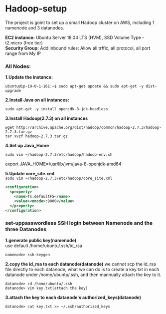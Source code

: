 # Hadoop-setup
The project is goint to set up a small Hadoop cluster on AWS, including 1 namenode and 3 datanodes.

**EC2 instance:** Ubuntu Server 18.04 LTS (HVM), SSD Volume Type - t2.micro (free tier)<br>
**Security Group:** Add inbound rules: Allow all trffic, all protocol, all port range from My IP

### All Nodes:
**1.Update the instance:**
<br>
```shell
ubuntu@ip-10-0-1-161:~$ sudo apt-get update && sudo apt-get -y dist-upgrade 
```

**2.Install Java on all instances:**
<br>
```shell
sudo apt-get -y install openjdk-8-jdk-headless
```

**3.Install Hadoop(2.7.3) on all instances**
<br>
```shell
wget http://archive.apache.org/dist/hadoop/common/hadoop-2.7.3/hadoop-2.7.3.tar.gz
tar xvzf hadoop-2.7.3.tar.gz
```

**4.Set up Java_Home**
```shell
sudo vim ~/hadoop-2.7.3/etc/hadoop/hadoop-env.sh
```
export JAVA_HOME=/usr/lib/jvm/java-8-openjdk-amd64

**5.Update core_site.xml**
<br>```sodu vim ~/hadoop-2.7.3/etc/hadoop/core_site.xml```
```xml
<configuration>
  <property>
    <name>fs.defaultFS</name>
    <value><nnode>:9000</value>
  </property>
</configuration>
  ```

### set-uppasswordless SSH login between Namenode and the three Datanodes
**1.generate public key(namenode)**
<br>use default /home/ubuntu/.ssh/id_rsa
```shell
namenode> ssh-keygen
```
**2.copy the id_rsa to each datanode(datanode)**
we cannot scp the id_rsa file directly to each datanode, what we can do is to create a key.txt in each datanode under /home/ubuntu/.ssh, and then mannually attach the key to it.
```shell
datanode> cd /home/ubuntu/.ssh
datanode> vim key.txt(attach the key)
```
**3.attach the key to each datanode's authorized_keys(datanode)**
```shell
datanode> cat key.txt >> ~/.ssh/authorized_keys
```
